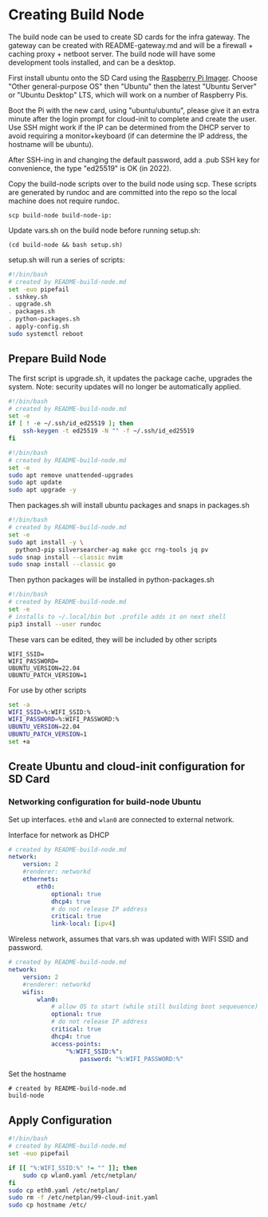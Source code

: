 # Creating Build Node

The build node can be used to create SD cards for the infra gateway.  The gateway can be created with README-gateway.md and will be a firewall + caching proxy + netboot server.  The build node will have some development tools installed, and can be a desktop.

First install ubuntu onto the SD Card using the [Raspberry Pi Imager](https://www.raspberrypi.com/software).  Choose "Other general-purpose OS" then "Ubuntu" then the latest "Ubuntu Server" or "Ubuntu Desktop" LTS, which will work on a number of Raspberry Pis.

Boot the Pi with the new card, using "ubuntu/ubuntu", please give it an extra minute after the login prompt for cloud-init to complete and create the user.  Use SSH might work if the IP can be determined from the DHCP server to avoid requiring a monitor+keyboard (if can determine the IP address, the hostname will be ubuntu).

After SSH-ing in and changing the default password, add a .pub SSH key for convenience, the type "ed25519" is OK (in 2022).

Copy the build-node scripts over to the build node using scp.  These scripts are generated by rundoc and are committed into the repo so the local machine does not require rundoc.

```
scp build-node build-node-ip:
```

Update vars.sh on the build node before running setup.sh:

```
(cd build-node && bash setup.sh)
```

setup.sh will run a series of scripts:

```create-file:build-node/setup.sh
#!/bin/bash
# created by README-build-node.md
set -euo pipefail
. sshkey.sh
. upgrade.sh
. packages.sh
. python-packages.sh
. apply-config.sh
sudo systemctl reboot
```

## Prepare Build Node

The first script is upgrade.sh, it updates the package cache, upgrades the system. Note: security updates will no longer be automatically applied.

```create-file:build-node/sshkey.sh
#!/bin/bash
# created by README-build-node.md
set -e
if [ ! -e ~/.ssh/id_ed25519 ]; then
    ssh-keygen -t ed25519 -N "" -f ~/.ssh/id_ed25519
fi
```

```create-file:build-node/upgrade.sh
#!/bin/bash
# created by README-build-node.md
set -e
sudo apt remove unattended-upgrades
sudo apt update
sudo apt upgrade -y
```

Then packages.sh will install ubuntu packages and snaps in packages.sh
```create-file:build-node/packages.sh
#!/bin/bash
# created by README-build-node.md
set -e
sudo apt install -y \
  python3-pip silversearcher-ag make gcc rng-tools jq pv
sudo snap install --classic nvim
sudo snap install --classic go
```

Then python packages will be installed in python-packages.sh

```create-file:build-node/python-packages.sh
#!/bin/bash
# created by README-build-node.md
set -e
# installs to ~/.local/bin but .profile adds it on next shell
pip3 install --user rundoc

```

These vars can be edited, they will be included by other scripts
```env
WIFI_SSID=
WIFI_PASSWORD=
UBUNTU_VERSION=22.04
UBUNTU_PATCH_VERSION=1
```

For use by other scripts
```r-create-file:build-node/vars.sh
set -a
WIFI_SSID=%:WIFI_SSID:%
WIFI_PASSWORD=%:WIFI_PASSWORD:%
UBUNTU_VERSION=22.04
UBUNTU_PATCH_VERSION=1
set +a
```

## Create Ubuntu and cloud-init configuration for SD Card

### Networking configuration for build-node Ubuntu
Set up interfaces.  `eth0` and `wlan0` are connected to external network.

Interface for network as DHCP
```create-file:build-node/eth0.yaml
# created by README-build-node.md
network:
    version: 2
    #renderer: networkd
    ethernets:
        eth0:
            optional: true
            dhcp4: true
            # do not release IP address
            critical: true
            link-local: [ipv4]
```

Wireless network, assumes that vars.sh was updated with WIFI SSID and password.

```r-create-file:build-node/wlan0.yaml
# created by README-build-node.md
network:
    version: 2
    #renderer: networkd
    wifis:
        wlan0:
            # allow OS to start (while still building boot sequeuence)
            optional: true
            # do not release IP address
            critical: true
            dhcp4: true
            access-points:
                "%:WIFI_SSID:%":
                    password: "%:WIFI_PASSWORD:%"
```

Set the hostname

```create-file:build-node/hostname
# created by README-build-node.md
build-node
```


## Apply Configuration
```r-create-file:build-node/apply-config.sh
#!/bin/bash
# created by README-build-node.md
set -euo pipefail

if [[ "%:WIFI_SSID:%" != "" ]]; then
    sudo cp wlan0.yaml /etc/netplan/
fi
sudo cp eth0.yaml /etc/netplan/
sudo rm -f /etc/netplan/99-cloud-init.yaml
sudo cp hostname /etc/
```
